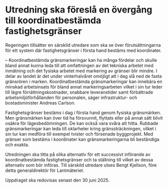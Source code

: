 # Utredning ska föreslå en övergång till koordinatbestämda fastighetsgränser

Regeringen tillsätter en särskild utredare som ska se över förutsättningarna för ett system där fastighetsgränser i första hand bestäms med koordinater.

– Koordinatbestämda gränsmarkeringar kan ha många fördelar och skulle bland annat kunna leda till att omfattningen av det tekniska arbetet med inmätning och det fysiska arbetet med markering av gränser blir mindre. I delar av landet är det under vinterhalvåret omöjligt att i dag slå ned de fasta gränsrören i marken. Koordinatbestämda gränsmarkeringar kan innebära en minskad arbetsinsats för bland annat markeringsarbeten vilket i sin tur leder till lägre förrättningskostnader, snabbare leveranstider samt förbättrade arbetsmiljöförhållanden för personalen, säger infrastruktur- och bostadsminister Andreas Carlson.

Fastighetsgränser bestäms i dag i första hand genom fysiska gränsmärken. Men gränsmärken kan över tid ha försvunnit, flyttats eller på annat sätt blivit osäkra för lägesbedömningen. De kan också vara svåra att hitta. Rubbade gränsmarkeringar kan leda till oklarheter kring gränssträckningen, vilket i sin tur kan medföra till exempel tvister och försenade byggprojekt. Med gränser som bestäms i koordinater kan gränsmarkeringarna bli beständiga och exakta.

Utredningen ska titta på olika alternativ för ett successivt införande av koordinatbestämda fastighetsgränser och ta ställning till vilket av dessa alternativ som bör införas. Till särskild utredare utses Bengt Kjellson, före detta generaldirektör för Lantmäteriet.

Uppdraget ska redovisas senast den 30 juni 2025.
